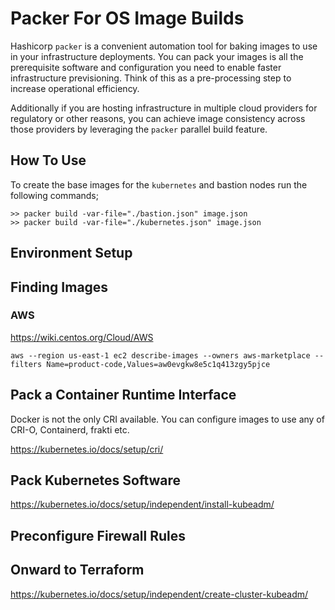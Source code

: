 # Packer For OS Image Builds

Hashicorp `packer` is a convenient automation tool for baking
images to use in your infrastructure deployments. You can pack
your images is all the prerequisite software and configuration
you need to enable faster infrastructure previsioning. Think of
this as a pre-processing step to increase operational efficiency.

Additionally if you are hosting infrastructure in multiple
cloud providers for regulatory or other reasons, you can achieve
image consistency across those providers by leveraging the `packer`
parallel build feature.

## How To Use

To create the base images for the `kubernetes` and bastion nodes
run the following commands;

```
>> packer build -var-file="./bastion.json" image.json
>> packer build -var-file="./kubernetes.json" image.json
```

## Environment Setup

## Finding Images

### AWS

https://wiki.centos.org/Cloud/AWS

```
aws --region us-east-1 ec2 describe-images --owners aws-marketplace --filters Name=product-code,Values=aw0evgkw8e5c1q413zgy5pjce
```

## Pack a Container Runtime Interface

Docker is not the only CRI available. You can configure images to use any of CRI-O, Containerd, frakti etc.

https://kubernetes.io/docs/setup/cri/

## Pack Kubernetes Software

https://kubernetes.io/docs/setup/independent/install-kubeadm/

## Preconfigure Firewall Rules


## Onward to Terraform
https://kubernetes.io/docs/setup/independent/create-cluster-kubeadm/
